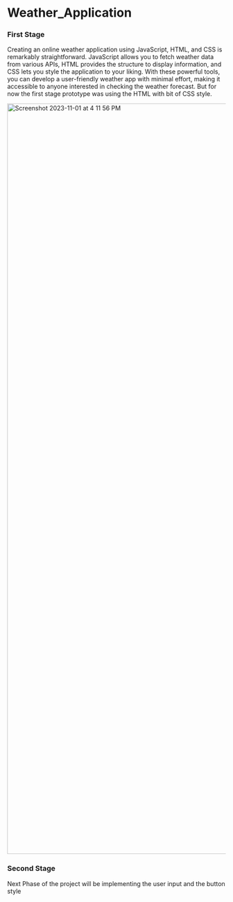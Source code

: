 # Weather_Application

### First Stage
Creating an online weather application using JavaScript, HTML, and CSS is remarkably straightforward. JavaScript allows you to fetch weather data from various APIs, HTML provides the structure to display information, and CSS lets you style the application to your liking. With these powerful tools, you can develop a user-friendly weather app with minimal effort, making it accessible to anyone interested in checking the weather forecast. But for now the first stage prototype was using the HTML with bit of CSS style. 

<img width="1728" alt="Screenshot 2023-11-01 at 4 11 56 PM" src="https://github.com/BerawalaY3351/Weather_App/assets/112133209/59618222-2141-47f7-89ab-6d2cf796ec79">


### Second Stage
Next Phase of the project will be implementing the user input and the button style



